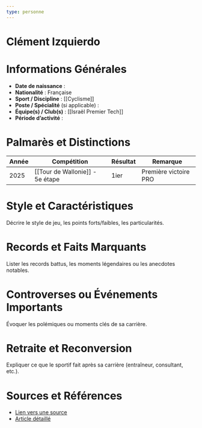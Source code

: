 ```yaml
---
type: personne
---
```


# Clément Izquierdo

# Informations Générales
- **Date de naissance** :  
- **Nationalité** :  Française
- **Sport / Discipline** :  [[Cyclisme]]
- **Poste / Spécialité** (si applicable) :  
- **Équipe(s) / Club(s)** :  [[Israël Premier Tech]]
- **Période d’activité** :  

# Palmarès et Distinctions
| Année | Compétition                     | Résultat | Remarque              |
| ----- | ------------------------------- | -------- | --------------------- |
| 2025  | [[Tour de Wallonie]] - 5e étape | 1ier     | Première victoire PRO |

# Style et Caractéristiques
Décrire le style de jeu, les points forts/faibles, les particularités.

# Records et Faits Marquants
Lister les records battus, les moments légendaires ou les anecdotes notables.

# Controverses ou Événements Importants
Évoquer les polémiques ou moments clés de sa carrière.

# Retraite et Reconversion
Expliquer ce que le sportif fait après sa carrière (entraîneur, consultant, etc.).

# Sources et Références
- [Lien vers une source](#)
- [Article détaillé](#)

